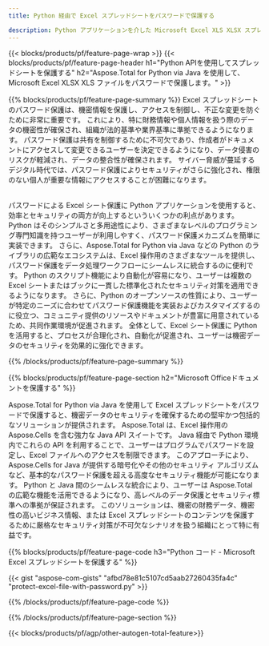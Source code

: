 ```yaml
---
title: Python 経由で Excel スプレッドシートをパスワードで保護する 

description: Python アプリケーションを介した Microsoft Excel XLS XLSX スプレッドシートのパスワード保護。パスワードを簡単に適用できます。
---
```


{{< blocks/products/pf/feature-page-wrap >}}
{{< blocks/products/pf/feature-page-header h1="Python APIを使用してスプレッドシートを保護する" h2="Aspose.Total for Python via Java を使用して、Microsoft Excel XLSX XLS ファイルをパスワードで保護します。" >}}

{{% blocks/products/pf/feature-page-summary %}}
Excel スプレッドシートのパスワード保護は、機密情報を保護し、アクセスを制御し、不正な変更を防ぐために非常に重要です。 これにより、特に財務情報や個人情報を扱う際のデータの機密性が確保され、組織が法的基準や業界基準に準拠できるようになります。 パスワード保護は共有を制御するために不可欠であり、作成者がドキュメントにアクセスして変更できるユーザーを決定できるようになり、データ侵害のリスクが軽減され、データの整合性が確保されます。 サイバー脅威が蔓延するデジタル時代では、パスワード保護によりセキュリティがさらに強化され、権限のない個人が重要な情報にアクセスすることが困難になります。 <br /><br />

パスワードによる Excel シート保護に Python アプリケーションを使用すると、効率とセキュリティの両方が向上するといういくつかの利点があります。 Python はそのシンプルさと多用途性により、さまざまなレベルのプログラミング専門知識を持つユーザーが利用しやすく、パスワード保護メカニズムを簡単に実装できます。 さらに、Aspose.Total for Python via Java などの Python のライブラリの広範なエコシステムは、Excel 操作用のさまざまなツールを提供し、パスワード保護をデータ処理ワークフローにシームレスに統合するのに便利です。 Python のスクリプト機能により自動化が容易になり、ユーザーは複数の Excel シートまたはブックに一貫した標準化されたセキュリティ対策を適用できるようになります。 さらに、Python のオープンソースの性質により、ユーザーが特定のニーズに合わせてパスワード保護機能を実装およびカスタマイズするのに役立つ、コミュニティ提供のリソースやドキュメントが豊富に用意されているため、共同作業環境が促進されます。 全体として、Excel シート保護に Python を活用すると、プロセスが合理化され、自動化が促進され、ユーザーは機密データのセキュリティを効果的に強化できます。

{{% /blocks/products/pf/feature-page-summary  %}}



{{% blocks/products/pf/feature-page-section  h2="Microsoft Officeドキュメントを保護する" %}}

Aspose.Total for Python via Java を使用して Excel スプレッドシートをパスワードで保護すると、機密データのセキュリティを確保するための堅牢かつ包括的なソリューションが提供されます。 Aspose.Total は、Excel 操作用の Aspose.Cells を含む強力な Java API スイートです。 Java 経由で Python 環境内でこれらの API を利用することで、ユーザーはプログラムでパスワードを設定し、Excel ファイルへのアクセスを制限できます。 このアプローチにより、Aspose.Cells for Java が提供する暗号化やその他のセキュリティ アルゴリズムなど、基本的なパスワード保護を超える高度なセキュリティ機能が可能になります。 Python と Java 間のシームレスな統合により、ユーザーは Aspose.Total の広範な機能を活用できるようになり、高レベルのデータ保護とセキュリティ標準への準拠が保証されます。 このソリューションは、機密の財務データ、機密性の高いビジネス情報、または Excel スプレッドシートのコンテンツを保護するために厳格なセキュリティ対策が不可欠なシナリオを扱う組織にとって特に有益です。

{{% blocks/products/pf/feature-page-code h3="Python コード - Microsoft Excel スプレッドシートを保護する" %}}

{{< gist "aspose-com-gists" "afbd78e81c5107cd5aab27260435fa4c" "protect-excel-file-with-password.py" >}}

{{% /blocks/products/pf/feature-page-code  %}}

{{% /blocks/products/pf/feature-page-section %}}

{{< blocks/products/pf/agp/other-autogen-total-feature>}}
